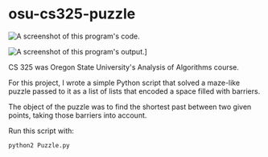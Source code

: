 # osu-cs325-puzzle

![A screenshot of this program's code.](http://georgethomashill.com/gh/osu/cs325/cs325-puzzle-screenshot-code.png)

![A screenshot of this program's output.](http://georgethomashill.com/gh/osu/cs325/cs325-puzzle-screenshot-output.png)]

CS 325 was Oregon State University's Analysis of Algorithms course.

For this project, I wrote a simple Python script that solved a maze-like puzzle passed to it as a list of lists that encoded a space filled with barriers.

The object of the puzzle was to find the shortest past between two given points, taking those barriers into account.

Run this script with:

```
python2 Puzzle.py
```
